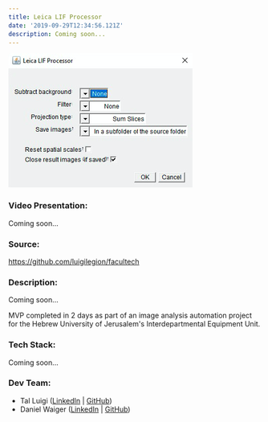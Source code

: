 ```yaml
---
title: Leica LIF Processor
date: '2019-09-29T12:34:56.121Z'
description: Coming soon...
---
```


![Leica LIF Processor Screenshot](./leica-lif-processor.png)

### Video Presentation:

Coming soon...

### Source:

https://github.com/luigilegion/facultech

### Description:

Coming soon...

MVP completed in 2 days as part of an image analysis automation project for the Hebrew University of Jerusalem's Interdepartmental Equipment Unit.

### Tech Stack:

Coming soon...

### Dev Team:

- Tal Luigi ([LinkedIn](https://www.linkedin.com/in/talluigi) | [GitHub](https://github.com/luigilegion))
- Daniel Waiger ([LinkedIn](https://www.linkedin.com/in/daniel-waiger-9433ab15a) | [GitHub](https://github.com/daniel-waiger))
